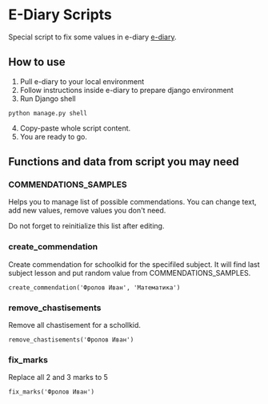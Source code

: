 # E-Diary Scripts
Special script to fix some values in e-diary [e-diary](https://github.com/devmanorg/e-diary).

## How to use
1. Pull e-diary to your local environment
2. Follow instructions inside e-diary to prepare django environment
3. Run Django shell
```shell
python manage.py shell 
```
4. Copy-paste whole script content.
5. You are ready to go.

## Functions and data from script you may need

### COMMENDATIONS_SAMPLES

Helps you to manage list of possible commendations. You can change text, add new values, remove values you don't need.

Do not forget to reinitialize this list after editing.

### create_commendation

Create commendation for schoolkid for the specifiled subject. It will find last subject lesson and put random value from COMMENDATIONS_SAMPLES.

```shell
create_commendation('Фролов Иван', 'Математика')
```

### remove_chastisements

Remove all chastisement for a schollkid.

```shell
remove_chastisements('Фролов Иван')
```

### fix_marks

Replace all 2 and 3 marks to 5

```shell
fix_marks('Фролов Иван')
```
